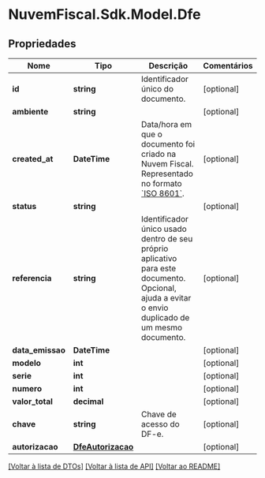 # NuvemFiscal.Sdk.Model.Dfe

## Propriedades

Nome | Tipo | Descrição | Comentários
------------ | ------------- | ------------- | -------------
**id** | **string** | Identificador único do documento. | [optional] 
**ambiente** | **string** |  | [optional] 
**created_at** | **DateTime** | Data/hora em que o documento foi criado na Nuvem Fiscal. Representado no formato [&#x60;ISO 8601&#x60;](https://en.wikipedia.org/wiki/ISO_8601). | [optional] 
**status** | **string** |  | [optional] 
**referencia** | **string** | Identificador único usado dentro de seu próprio aplicativo para este documento. Opcional, ajuda a evitar o envio duplicado de um mesmo documento. | [optional] 
**data_emissao** | **DateTime** |  | [optional] 
**modelo** | **int** |  | [optional] 
**serie** | **int** |  | [optional] 
**numero** | **int** |  | [optional] 
**valor_total** | **decimal** |  | [optional] 
**chave** | **string** | Chave de acesso do DF-e. | [optional] 
**autorizacao** | [**DfeAutorizacao**](DfeAutorizacao.md) |  | [optional] 

[[Voltar à lista de DTOs]](../README.md#documentation-for-models) [[Voltar à lista de API]](../README.md#documentation-for-api-endpoints) [[Voltar ao README]](../README.md)

